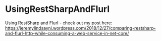 # UsingRestSharpAndFlurl
Using RestSharp and Flurl - check out my post here: https://jeremylindsayni.wordpress.com/2018/12/27/comparing-restsharp-and-flurl-http-while-consuming-a-web-service-in-net-core/
